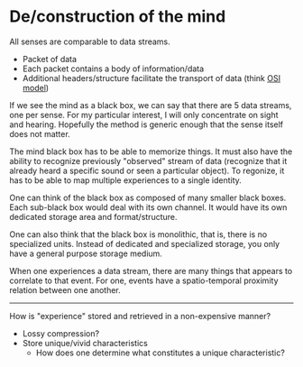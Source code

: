 # De/construction of the mind

All senses are comparable to data streams.

- Packet of data
- Each packet contains a body of information/data
- Additional headers/structure facilitate the transport of data (think [OSI model](https://en.wikipedia.org/wiki/OSI_model))

If we see the mind as a black box, we can say that there are 5 data streams, one per sense. For my particular interest, I will only concentrate on sight and hearing. Hopefully the method is generic enough that the sense itself does not matter.

The mind black box has to be able to memorize things. It must also have the ability to recognize previously "observed" stream of data (recognize that it already heard a specific sound or seen a particular object). To regonize, it has to be able to map multiple experiences to a single identity.

One can think of the black box as composed of many smaller black boxes. Each sub-black box would deal with its own channel. It would have its own dedicated storage area and format/structure.

One can also think that the black box is monolithic, that is, there is no specialized units. Instead of  dedicated and specialized storage, you only have a general purpose storage medium.

When one experiences a data stream, there are many things that appears to correlate to that event. For one, events have a spatio-temporal proximity relation between one another.

-----

How is "experience" stored and retrieved in a non-expensive manner?

* Lossy compression?
* Store unique/vivid characteristics
	* How does one determine what constitutes a unique characteristic?